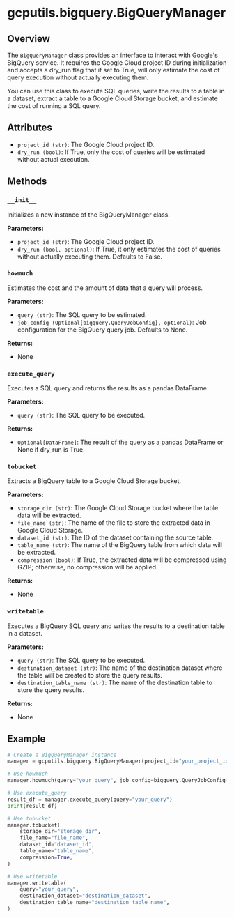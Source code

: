 # gcputils.bigquery.BigQueryManager

## Overview

The `BigQueryManager` class provides an interface to interact with Google's BigQuery service. It requires the Google Cloud project ID during initialization and accepts a dry_run flag that if set to True, will only estimate the cost of query execution without actually executing them.

You can use this class to execute SQL queries, write the results to a table in a dataset, extract a table to a Google Cloud Storage bucket, and estimate the cost of running a SQL query.

## Attributes

- `project_id (str)`: The Google Cloud project ID.
- `dry_run (bool)`: If True, only the cost of queries will be estimated without actual execution.

## Methods

### `__init__`

Initializes a new instance of the BigQueryManager class.

**Parameters:**

- `project_id (str)`: The Google Cloud project ID.
- `dry_run (bool, optional)`: If True, it only estimates the cost of queries without actually executing them. Defaults to False.

### `howmuch`

Estimates the cost and the amount of data that a query will process.

**Parameters:**

- `query (str)`: The SQL query to be estimated.
- `job_config (Optional[bigquery.QueryJobConfig], optional)`: Job configuration for the BigQuery query job. Defaults to None.

**Returns:**

- None

### `execute_query`

Executes a SQL query and returns the results as a pandas DataFrame.

**Parameters:**

- `query (str)`: The SQL query to be executed.

**Returns:**

- `Optional[DataFrame]`: The result of the query as a pandas DataFrame or None if dry_run is True.

### `tobucket`

Extracts a BigQuery table to a Google Cloud Storage bucket.

**Parameters:**

- `storage_dir (str)`: The Google Cloud Storage bucket where the table data will be extracted.
- `file_name (str)`: The name of the file to store the extracted data in Google Cloud Storage.
- `dataset_id (str)`: The ID of the dataset containing the source table.
- `table_name (str)`: The name of the BigQuery table from which data will be extracted.
- `compression (bool)`: If True, the extracted data will be compressed using GZIP; otherwise, no compression will be applied.

**Returns:**

- None

### `writetable`

Executes a BigQuery SQL query and writes the results to a destination table in a dataset.

**Parameters:**

- `query (str)`: The SQL query to be executed.
- `destination_dataset (str)`: The name of the destination dataset where the table will be created to store the query results.
- `destination_table_name (str)`: The name of the destination table to store the query results.

**Returns:**

- None

## Example

```python
# Create a BigQueryManager instance
manager = gcputils.bigquery.BigQueryManager(project_id="your_project_id", dry_run=True)

# Use howmuch
manager.howmuch(query="your_query", job_config=bigquery.QueryJobConfig())

# Use execute_query
result_df = manager.execute_query(query="your_query")
print(result_df)

# Use tobucket
manager.tobucket(
    storage_dir="storage_dir",
    file_name="file_name",
    dataset_id="dataset_id",
    table_name="table_name",
    compression=True,
)

# Use writetable
manager.writetable(
    query="your_query",
    destination_dataset="destination_dataset",
    destination_table_name="destination_table_name",
)
```
